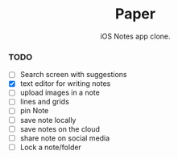 <div align="center">
<h1> Paper</h1>

iOS Notes app clone.

</div>

### TODO
- [ ] Search screen with suggestions
- [x] text editor for writing notes
- [ ] upload images in a note
- [ ] lines and grids
- [ ] pin Note
- [ ] save note locally
- [ ] save notes on the cloud
- [ ] share note on social media
- [ ] Lock a note/folder
